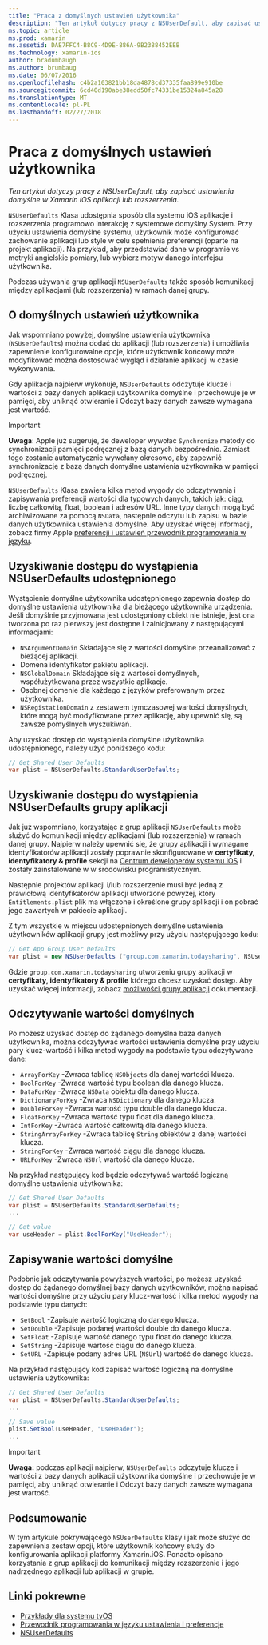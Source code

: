 ```yaml
---
title: "Praca z domyślnych ustawień użytkownika"
description: "Ten artykuł dotyczy pracy z NSUserDefault, aby zapisać ustawienia domyślne w Xamarin iOS aplikacji lub rozszerzenia."
ms.topic: article
ms.prod: xamarin
ms.assetid: DAE7FFC4-B8C9-4D9E-886A-9B2388452EEB
ms.technology: xamarin-ios
author: bradumbaugh
ms.author: brumbaug
ms.date: 06/07/2016
ms.openlocfilehash: c4b2a103821bb18da4878cd37335faa899e910be
ms.sourcegitcommit: 6cd40d190abe38edd50fc74331be15324a845a28
ms.translationtype: MT
ms.contentlocale: pl-PL
ms.lasthandoff: 02/27/2018
---
```

# <a name="working-with-user-defaults"></a>Praca z domyślnych ustawień użytkownika

_Ten artykuł dotyczy pracy z NSUserDefault, aby zapisać ustawienia domyślne w Xamarin iOS aplikacji lub rozszerzenia._


`NSUserDefaults` Klasa udostępnia sposób dla systemu iOS aplikacje i rozszerzenia programowo interakcję z systemowe domyślny System. Przy użyciu ustawienia domyślne systemu, użytkownik może konfigurować zachowanie aplikacji lub style w celu spełnienia preferencji (oparte na projekt aplikacji). Na przykład, aby przedstawiać dane w programie vs metryki angielskie pomiary, lub wybierz motyw danego interfejsu użytkownika.

Podczas używania grup aplikacji `NSUserDefaults` także sposób komunikacji między aplikacjami (lub rozszerzenia) w ramach danej grupy.

<a name="About-User-Defaults" />

## <a name="about-user-defaults"></a>O domyślnych ustawień użytkownika

Jak wspomniano powyżej, domyślne ustawienia użytkownika (`NSUserDefaults`) można dodać do aplikacji (lub rozszerzenia) i umożliwia zapewnienie konfigurowalne opcje, które użytkownik końcowy może modyfikować można dostosować wygląd i działanie aplikacji w czasie wykonywania.

Gdy aplikacja najpierw wykonuje, `NSUserDefaults` odczytuje klucze i wartości z bazy danych aplikacji użytkownika domyślne i przechowuje je w pamięci, aby uniknąć otwieranie i Odczyt bazy danych zawsze wymagana jest wartość. 

> [!IMPORTANT]
> **Uwaga**: Apple już sugeruje, że deweloper wywołać `Synchronize` metody do synchronizacji pamięci podręcznej z bazą danych bezpośrednio. Zamiast tego zostanie automatycznie wywołany okresowo, aby zapewnić synchronizację z bazą danych domyślne ustawienia użytkownika w pamięci podręcznej.

`NSUserDefaults` Klasa zawiera kilka metod wygody do odczytywania i zapisywania preferencji wartości dla typowych danych, takich jak: ciąg, liczbę całkowitą, float, boolean i adresów URL. Inne typy danych mogą być archiwizowane za pomocą `NSData`, następnie odczytu lub zapisu w bazie danych użytkownika ustawienia domyślne. Aby uzyskać więcej informacji, zobacz firmy Apple [preferencji i ustawień przewodnik programowania w języku](https://developer.apple.com/library/mac/documentation/Cocoa/Conceptual/UserDefaults/Introduction/Introduction.html#//apple_ref/doc/uid/10000059i).

<a name="Accessing-the-Shared-NSUserDefaults-Instance" />

## <a name="accessing-the-shared-nsuserdefaults-instance"></a>Uzyskiwanie dostępu do wystąpienia NSUserDefaults udostępnionego 

Wystąpienie domyślne użytkownika udostępnionego zapewnia dostęp do domyślne ustawienia użytkownika dla bieżącego użytkownika urządzenia. Jeśli domyślnie przyjmowana jest udostępniony obiekt nie istnieje, jest ona tworzona po raz pierwszy jest dostępne i zainicjowany z następującymi informacjami:

- `NSArgumentDomain` Składające się z wartości domyślne przeanalizować z bieżącej aplikacji.
- Domena identyfikator pakietu aplikacji.
- `NSGlobalDomain` Składające się z wartości domyślnych, współużytkowana przez wszystkie aplikacje.
- Osobnej domenie dla każdego z języków preferowanym przez użytkownika.
- `NSRegistationDomain` z zestawem tymczasowej wartości domyślnych, które mogą być modyfikowane przez aplikację, aby upewnić się, są zawsze pomyślnych wyszukiwań.

Aby uzyskać dostęp do wystąpienia domyślne użytkownika udostępnionego, należy użyć poniższego kodu:

```csharp
// Get Shared User Defaults
var plist = NSUserDefaults.StandardUserDefaults;
```

<a name="Accessing-an-App-Group-NSUserDefaults-Instance" />

## <a name="accessing-an-app-group-nsuserdefaults-instance"></a>Uzyskiwanie dostępu do wystąpienia NSUserDefaults grupy aplikacji

Jak już wspomniano, korzystając z grup aplikacji `NSUserDefaults` może służyć do komunikacji między aplikacjami (lub rozszerzenia) w ramach danej grupy. Najpierw należy upewnić się, że grupy aplikacji i wymagane identyfikatorów aplikacji zostały poprawnie skonfigurowane w **certyfikaty, identyfikatory & profile** sekcji na [Centrum deweloperów systemu iOS](https://developer.apple.com/devcenter/ios/) i zostały zainstalowane w w środowisku programistycznym.

Następnie projektów aplikacji i/lub rozszerzenie musi być jedną z prawidłową identyfikatorów aplikacji utworzone powyżej, który `Entitlements.plist` plik ma włączone i określone grupy aplikacji i on pobrać jego zawartych w pakiecie aplikacji.

Z tym wszystkie w miejscu udostępnionych domyślne ustawienia użytkowników aplikacji grupy jest możliwy przy użyciu następującego kodu:

```csharp
// Get App Group User Defaults
var plist = new NSUserDefaults ("group.com.xamarin.todaysharing", NSUserDefaultsType.SuiteName);
```

Gdzie `group.com.xamarin.todaysharing` utworzeniu grupy aplikacji w **certyfikaty, identyfikatory & profile** którego chcesz uzyskać dostęp. Aby uzyskać więcej informacji, zobacz [możliwości grupy aplikacji](~/ios/deploy-test/provisioning/capabilities/app-groups-capabilities.md) dokumentacji.

<a name="Reading-Default-Values" />

## <a name="reading-default-values"></a>Odczytywanie wartości domyślnych

Po możesz uzyskać dostęp do żądanego domyślna baza danych użytkownika, można odczytywać wartości ustawienia domyślne przy użyciu pary klucz-wartość i kilka metod wygody na podstawie typu odczytywane dane:

- `ArrayForKey` -Zwraca tablicę `NSObjects` dla danej wartości klucza.
- `BoolForKey` -Zwraca wartość typu boolean dla danego klucza.
- `DataForKey` -Zwraca `NSData` obiektu dla danego klucza.
- `DictionaryForKey` -Zwraca `NSDictionary` dla danego klucza.
- `DoubleForKey` -Zwraca wartość typu double dla danego klucza.
- `FloatForKey` -Zwraca wartość typu float dla danego klucza.
- `IntForKey` -Zwraca wartość całkowitą dla danego klucza.
- `StringArrayForKey` -Zwraca tablicę `String` obiektów z danej wartości klucza.
- `StringForKey` -Zwraca wartość ciągu dla danego klucza.
- `URLForKey` -Zwraca `NSUrl` wartość dla danego klucza.

Na przykład następujący kod będzie odczytywać wartość logiczną domyślne ustawienia użytkownika:

```csharp
// Get Shared User Defaults
var plist = NSUserDefaults.StandardUserDefaults;
...

// Get value
var useHeader = plist.BoolForKey("UseHeader");

```

<a name="Writing-Default-Values" />

## <a name="writing-default-values"></a>Zapisywanie wartości domyślne

Podobnie jak odczytywania powyższych wartości, po możesz uzyskać dostęp do żądanego domyślnej bazy danych użytkowników, można napisać wartości domyślne przy użyciu pary klucz-wartość i kilka metod wygody na podstawie typu danych:

- `SetBool` -Zapisuje wartość logiczną do danego klucza.
- `SetDouble` -Zapisuje podanej wartości double do danego klucza.
- `SetFloat` -Zapisuje wartość danego typu float do danego klucza.
- `SetString` -Zapisuje wartość ciągu do danego klucza.
- `SetURL` -Zapisuje podany adres URL (`NSUrl`) wartość do danego klucza.

Na przykład następujący kod zapisać wartość logiczną na domyślne ustawienia użytkownika:

```csharp
// Get Shared User Defaults
var plist = NSUserDefaults.StandardUserDefaults;
...

// Save value
plist.SetBool(useHeader, "UseHeader");
...

```

> [!IMPORTANT]
> **Uwaga:** podczas aplikacji najpierw, `NSUserDefaults` odczytuje klucze i wartości z bazy danych aplikacji użytkownika domyślne i przechowuje je w pamięci, aby uniknąć otwieranie i Odczyt bazy danych zawsze wymagana jest wartość.



<a name="Summary" />

## <a name="summary"></a>Podsumowanie

W tym artykule pokrywającego `NSUserDefaults` klasy i jak może służyć do zapewnienia zestaw opcji, które użytkownik końcowy służy do konfigurowania aplikacji platformy Xamarin.iOS. Ponadto opisano korzystania z grup aplikacji do komunikacji między rozszerzenie i jego nadrzędnego aplikacji lub aplikacji w grupie.


## <a name="related-links"></a>Linki pokrewne

- [Przykłady dla systemu tvOS](https://developer.xamarin.com/samples/tvos/all/)
- [Przewodnik programowania w języku ustawienia i preferencje](https://developer.apple.com/library/mac/documentation/Cocoa/Conceptual/UserDefaults/Introduction/Introduction.html#//apple_ref/doc/uid/10000059i)
- [NSUserDefaults](https://developer.apple.com/library/mac/documentation/Cocoa/Reference/Foundation/Classes/NSUserDefaults_Class/#//apple_ref/doc/constant_group/NSUserDefaults_Domains)
